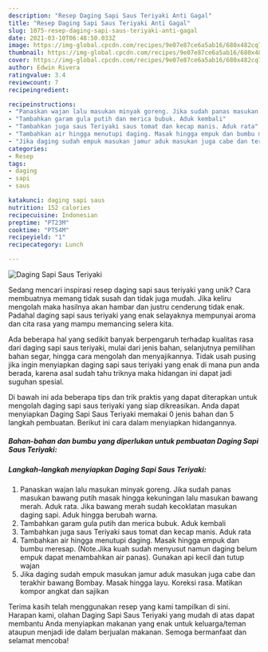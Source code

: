 ```yaml
---
description: "Resep Daging Sapi Saus Teriyaki Anti Gagal"
title: "Resep Daging Sapi Saus Teriyaki Anti Gagal"
slug: 1075-resep-daging-sapi-saus-teriyaki-anti-gagal
date: 2021-03-10T06:48:50.033Z
image: https://img-global.cpcdn.com/recipes/9e07e87ce6a5ab16/680x482cq70/daging-sapi-saus-teriyaki-foto-resep-utama.jpg
thumbnail: https://img-global.cpcdn.com/recipes/9e07e87ce6a5ab16/680x482cq70/daging-sapi-saus-teriyaki-foto-resep-utama.jpg
cover: https://img-global.cpcdn.com/recipes/9e07e87ce6a5ab16/680x482cq70/daging-sapi-saus-teriyaki-foto-resep-utama.jpg
author: Edwin Rivera
ratingvalue: 3.4
reviewcount: 7
recipeingredient:

recipeinstructions:
- "Panaskan wajan lalu masukan minyak goreng. Jika sudah panas masukan bawang putih masak hingga kekuningan lalu masukan bawang merah. Aduk rata. Jika bawang merah sudah kecoklatan masukan daging sapi. Aduk hingga berubah warna."
- "Tambahkan garam gula putih dan merica bubuk. Aduk kembali"
- "Tambahkan juga saus Teriyaki saus tomat dan kecap manis. Aduk rata"
- "Tambahkan air hingga menutupi daging. Masak hingga empuk dan bumbu meresap. (Note.Jika kuah sudah menyusut namun daging belum empuk dapat menambahkan air panas). Gunakan api kecil dan tutup wajan"
- "Jika daging sudah empuk masukan jamur aduk masukan juga cabe dan terakhir bawang Bombay. Masak hingga layu. Koreksi rasa. Matikan kompor angkat dan sajikan"
categories:
- Resep
tags:
- daging
- sapi
- saus

katakunci: daging sapi saus 
nutrition: 152 calories
recipecuisine: Indonesian
preptime: "PT23M"
cooktime: "PT54M"
recipeyield: "1"
recipecategory: Lunch

---
```



![Daging Sapi Saus Teriyaki](https://img-global.cpcdn.com/recipes/9e07e87ce6a5ab16/680x482cq70/daging-sapi-saus-teriyaki-foto-resep-utama.jpg)

Sedang mencari inspirasi resep daging sapi saus teriyaki yang unik? Cara membuatnya memang tidak susah dan tidak juga mudah. Jika keliru mengolah maka hasilnya akan hambar dan justru cenderung tidak enak. Padahal daging sapi saus teriyaki yang enak selayaknya mempunyai aroma dan cita rasa yang mampu memancing selera kita.

Ada beberapa hal yang sedikit banyak berpengaruh terhadap kualitas rasa dari daging sapi saus teriyaki, mulai dari jenis bahan, selanjutnya pemilihan bahan segar, hingga cara mengolah dan menyajikannya. Tidak usah pusing jika ingin menyiapkan daging sapi saus teriyaki yang enak di mana pun anda berada, karena asal sudah tahu triknya maka hidangan ini dapat jadi suguhan spesial.




Di bawah ini ada beberapa tips dan trik praktis yang dapat diterapkan untuk mengolah daging sapi saus teriyaki yang siap dikreasikan. Anda dapat menyiapkan Daging Sapi Saus Teriyaki memakai 0 jenis bahan dan 5 langkah pembuatan. Berikut ini cara dalam menyiapkan hidangannya.

<!--inarticleads1-->

##### Bahan-bahan dan bumbu yang diperlukan untuk pembuatan Daging Sapi Saus Teriyaki:





<!--inarticleads2-->

##### Langkah-langkah menyiapkan Daging Sapi Saus Teriyaki:

1. Panaskan wajan lalu masukan minyak goreng. Jika sudah panas masukan bawang putih masak hingga kekuningan lalu masukan bawang merah. Aduk rata. Jika bawang merah sudah kecoklatan masukan daging sapi. Aduk hingga berubah warna.
1. Tambahkan garam gula putih dan merica bubuk. Aduk kembali
1. Tambahkan juga saus Teriyaki saus tomat dan kecap manis. Aduk rata
1. Tambahkan air hingga menutupi daging. Masak hingga empuk dan bumbu meresap. (Note.Jika kuah sudah menyusut namun daging belum empuk dapat menambahkan air panas). Gunakan api kecil dan tutup wajan
1. Jika daging sudah empuk masukan jamur aduk masukan juga cabe dan terakhir bawang Bombay. Masak hingga layu. Koreksi rasa. Matikan kompor angkat dan sajikan




Terima kasih telah menggunakan resep yang kami tampilkan di sini. Harapan kami, olahan Daging Sapi Saus Teriyaki yang mudah di atas dapat membantu Anda menyiapkan makanan yang enak untuk keluarga/teman ataupun menjadi ide dalam berjualan makanan. Semoga bermanfaat dan selamat mencoba!
